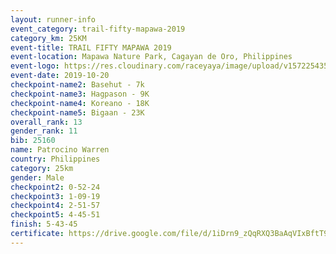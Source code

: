 ```yaml
---
layout: runner-info 
event_category: trail-fifty-mapawa-2019 
category_km: 25KM 
event-title: TRAIL FIFTY MAPAWA 2019  
event-location: Mapawa Nature Park, Cagayan de Oro, Philippines 
event-logo: https://res.cloudinary.com/raceyaya/image/upload/v1572254355/logo/trail-fifty-mapawa_fizjmb.jpg 
event-date: 2019-10-20 
checkpoint-name2: Basehut - 7k 
checkpoint-name3: Hagpason - 9K 
checkpoint-name4: Koreano - 18K 
checkpoint-name5: Bigaan - 23K 
overall_rank: 13
gender_rank: 11
bib: 25160
name: Patrocino Warren
country: Philippines
category: 25km
gender: Male
checkpoint2: 0-52-24
checkpoint3: 1-09-19
checkpoint4: 2-51-57
checkpoint5: 4-45-51
finish: 5-43-45
certificate: https://drive.google.com/file/d/1iDrn9_zQqRXQ3BaAqVIxBftT9IcqRbrB/view?usp=sharing
---
```

